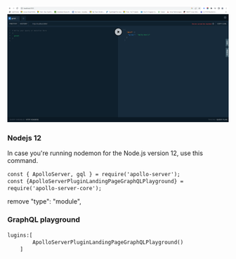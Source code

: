 
![GraphQL Playground](graphql_playground.png)

### Nodejs 12
In case you're running nodemon for the Node.js version 12, use this command.

```
const { ApolloServer, gql } = require('apollo-server');
const {ApolloServerPluginLandingPageGraphQLPlayground} = require('apollo-server-core');
```

remove "type": "module",

### GraphQL playground
```
lugins:[
        ApolloServerPluginLandingPageGraphQLPlayground()
    ]
```
